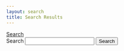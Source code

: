 ```yaml
---
layout: search
title: Search Results
---
```


<section class="hero">
    <a href="#search" class="search-toggle js-header-toggle">Search</a>
    <form id="search" class="site-search" action="{{ site.baseurl }}/search/" method="get" role="search">
        <div class="content">
            <label for="site-search-text">Search</label>
            <input type="text" id="site-search-text" class="js-search-focus" name="query">
            <input class="submit" type="submit" value="Search">
        </div>
        <input type="hidden" name="show_organisations_filter" value="true">
    </form>
</section>
<!-- content for this page is in _layouts/search.html -->
